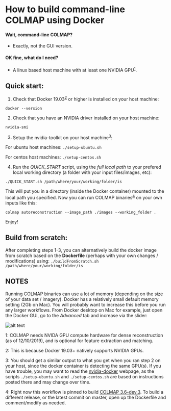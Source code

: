 

# How to build command-line COLMAP using Docker

#### Wait, command-line COLMAP?
+ Exactly, not the GUI version.

#### OK fine, what do I need?
+ A linux based host machine with at least one NVIDIA GPU<sup>[1](#f1)</sup>. 

## Quick start:

1. Check that Docker 19.03<sup>[2](#f2)</sup> or higher is installed on your host machine:

`docker --version`

2. Check that you have an NVIDIA driver installed on your host machine:

`nvidia-smi`

3. Setup the nvidia-toolkit on your host machine<sup>[3](#f3)</sup>:

For ubuntu host machines: `./setup-ubuntu.sh`

For centos host machines: `./setup-centos.sh`

4. Run the *QUICK_START* script, using the *full local path* to your prefered local working directory (a folder with your input files/images, etc):

`./QUICK_START.sh /path/where/your/working/folder/is`

This will put you in a directory (inside the Docker container) mounted to the local path you specified. Now you can run COLMAP binaries<sup>[4](#f4)</sup> on your own inputs like this:

`colmap autoreconstruction --image_path ./images --working_folder .`

Enjoy!

## Build from scratch:

After completing steps 1-3, you can alternatively build the docker image from scratch based on the **Dockerfile** (perhaps with your own changes / modifications) using:
`./buildFromScratch.sh /path/where/your/working/folder/is`

## NOTES
Running COLMAP binaries can use a lot of memory (depending on the size of your data set / imagery). Docker has a relatively small default memory setting (2Gb on Mac). You will probably want to increase this before you run any larger workflows. From Docker desktop on Mac for example, just open the Docker GUI, go to the *Advanced* tab and increase via the slider:

![alt text][dockerParam]

[dockerParam]: https://i.stack.imgur.com/6iWiW.png "Recommend increasing memory to >4Gb"

<a name="f1">1</a>: COLMAP needs NVIDA GPU compute hardware for dense reconstruction (as of 12/10/2019), and is optional for feature extraction and matching.

<a name="f2">2</a>: This is because Docker 19.03+ natively supports NVIDIA GPUs.

<a name="f3">3</a>: You should get a similar output to what you get when you ran step 2 on your host, since the docker container is detecting the same GPU(s). If you have trouble, you may want to read the [nvidia-docker](https://github.com/NVIDIA/nvidia-docker) webpage, as the scripts `./setup-ubuntu.sh` and `./setup-centos.sh` are based on instructions posted there and may change over time.

<a name="f4">4</a>: Right now this workflow is pinned to build [COLMAP 3.6-dev.3](https://github.com/tjdahlke/colmap/releases/tag/3.6-dev.3). To build a different release, or the latest commit on master, open up the Dockerfile and comment/modify as needed.



